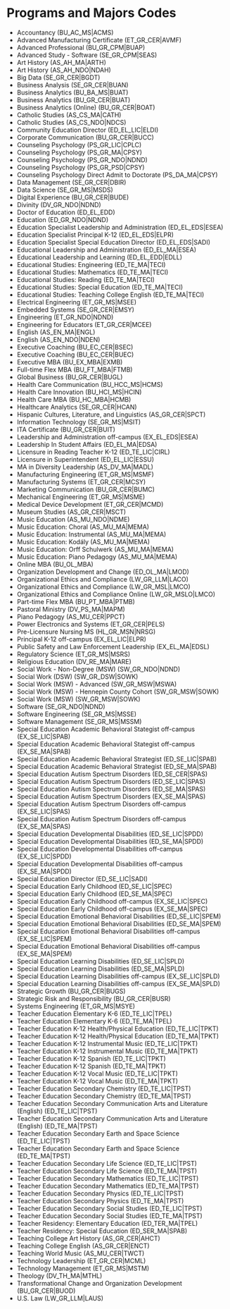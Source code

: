 # Programs and Majors Codes

-   Accountancy (BU_AC_MS|ACMS)
-   Advanced Manufacturing Certificate (ET_GR_CER|AVMF)
-   Advanced Professional (BU_GR_CPM|BUAP)
-   Advanced Study - Software (SE_GR_CPM|SEAS)
-   Art History (AS_AH_MA|ARTH)
-   Art History (AS_AH_NDO|NDAH)
-   Big Data (SE_GR_CER|BGDT)
-   Business Analysis (SE_GR_CER|BUAN)
-   Business Analytics (BU_BA_MS|BUAT)
-   Business Analytics (BU_GR_CER|BUAT)
-   Business Analytics (Online) (BU_GR_CER|BOAT)
-   Catholic Studies (AS_CS_MA|CATH)
-   Catholic Studies (AS_CS_NDO|NDCS)
-   Community Education Director (ED_EL_LIC|ELDI)
-   Corporate Communication (BU_GR_CER|BUCC)
-   Counseling Psychology (PS_GR_LIC|CPLC)
-   Counseling Psychology (PS_GR_MA|CPSY)
-   Counseling Psychology (PS_GR_NDO|NDND)
-   Counseling Psychology (PS_GR_PSD|CPSY)
-   Counseling Psychology Direct Admit to Doctorate (PS_DA_MA|CPSY)
-   Data Management (SE_GR_CER|DBIR)
-   Data Science (SE_GR_MS|MSDS)
-   Digital Experience (BU_GR_CER|BUDE)
-   Divinity (DV_GR_NDO|NDND)
-   Doctor of Education (ED_EL_EDD)
-   Education (ED_GR_NDO|NDND)
-   Education Specialist Leadership and Administration (ED_EL_EDS|ESEA)
-   Education Specialist Principal K-12 (ED_EL_EDS|ELPR)
-   Education Specialist Special Education Director (ED_EL_EDS|SADI)
-   Educational Leadership and Administration (ED_EL_MA|ESEA)
-   Educational Leadership and Learning (ED_EL_EDD|EDLL)
-   Educational Studies: Engineering (ED_TE_MA|TECI)
-   Educational Studies: Mathematics (ED_TE_MA|TECI)
-   Educational Studies: Reading (ED_TE_MA|TECI)
-   Educational Studies: Special Education (ED_TE_MA|TECI)
-   Educational Studies: Teaching College English (ED_TE_MA|TECI)
-   Electrical Engineering (ET_GR_MS|MSEE)
-   Embedded Systems (SE_GR_CER|EMSY)
-   Engineering (ET_GR_NDO|NDND)
-   Engineering for Educators (ET_GR_CER|MCEE)
-   English (AS_EN_MA|ENGL)
-   English (AS_EN_NDO|NDEN)
-   Executive Coaching (BU_EC_CER|BSEC)
-   Executive Coaching (BU_EC_CER|BUEC)
-   Executive MBA (BU_EX_MBA|EXMB)
-   Full-time Flex MBA (BU_FT_MBA|FTMB)
-   Global Business (BU_GR_CER|BUGL)
-   Health Care Communication (BU_HCC_MS|HCMS)
-   Health Care Innovation (BU_HCI_MS|HCIN)
-   Health Care MBA (BU_HC_MBA|HCMB)
-   Healthcare Analytics (SE_GR_CER|HCAN)
-   Hispanic Cultures, Literature, and Linguistics (AS_GR_CER|SPCT)
-   Information Technology (SE_GR_MS|MSIT)
-   ITA Certificate (BU_GR_CER|BUIT)
-   Leadership and Administration off-campus (EX_EL_EDS|ESEA)
-   Leadership In Student Affairs (ED_EL_MA|EDSA)
-   Licensure in Reading Teacher K-12 (ED_TE_LIC|CIRL)
-   Licensure in Superintendent (ED_EL_LIC|ESSU)
-   MA in Diversity Leadership (AS_DV_MA|MADL)
-   Manufacturing Engineering (ET_GR_MS|MSMF)
-   Manufacturing Systems (ET_GR_CER|MCSY)
-   Marketing Communication (BU_GR_CER|BUMC)
-   Mechanical Engineering (ET_GR_MS|MSME)
-   Medical Device Development (ET_GR_CER|MCMD)
-   Museum Studies (AS_GR_CER|MSCT)
-   Music Education (AS_MU_NDO|NDME)
-   Music Education: Choral (AS_MU_MA|MEMA)
-   Music Education: Instrumental (AS_MU_MA|MEMA)
-   Music Education: Kodály (AS_MU_MA|MEMA)
-   Music Education: Orff Schulwerk (AS_MU_MA|MEMA)
-   Music Education: Piano Pedagogy (AS_MU_MA|MEMA)
-   Online MBA (BU_OL_MBA)
-   Organization Development and Change (ED_OL_MA|LMOD)
-   Organizational Ethics and Compliance (LW_GR_LLM|LACO)
-   Organizational Ethics and Compliance (LW_GR_MSL|LMCO)
-   Organizational Ethics and Compliance Online (LW_GR_MSLO|LMCO)
-   Part-time Flex MBA (BU_PT_MBA|PTMB)
-   Pastoral Ministry (DV_PS_MA|MAPM)
-   Piano Pedagogy (AS_MU_CER|PPCT)
-   Power Electronics and Systems (ET_GR_CER|PELS)
-   Pre-Licensure Nursing MS (HL_GR_MSN|NRSG)
-   Principal K-12 off-campus (EX_EL_LIC|ELPR)
-   Public Safety and Law Enforcement Leadership (EX_EL_MA|EDSL)
-   Regulatory Science (ET_GR_MS|MSRS)
-   Religious Education (DV_RE_MA|MARE)
-   Social Work - Non-Degree (MSW) (SW_GR_NDO|NDND)
-   Social Work (DSW) (SW_GR_DSW|SOWK)
-   Social Work (MSW) - Advanced (SW_GR_MSW|MSWA)
-   Social Work (MSW) - Hennepin County Cohort (SW_GR_MSW|SOWK)
-   Social Work (MSW) (SW_GR_MSW|SOWK)
-   Software (SE_GR_NDO|NDND)
-   Software Engineering (SE_GR_MS|MSSE)
-   Software Management (SE_GR_MS|MSSM)
-   Special Education Academic Behavioral Stategist off-campus (EX_SE_LIC|SPAB)
-   Special Education Academic Behavioral Stategist off-campus (EX_SE_MA|SPAB)
-   Special Education Academic Behavioral Strategist (ED_SE_LIC|SPAB)
-   Special Education Academic Behavioral Strategist (ED_SE_MA|SPAB)
-   Special Education Autism Spectrum Disorders (ED_SE_CER|SPAS)
-   Special Education Autism Spectrum Disorders (ED_SE_LIC|SPAS)
-   Special Education Autism Spectrum Disorders (ED_SE_MA|SPAS)
-   Special Education Autism Spectrum Disorders (EX_SE_MA|SPAS)
-   Special Education Autism Spectrum Disorders off-campus (EX_SE_LIC|SPAS)
-   Special Education Autism Spectrum Disorders off-campus (EX_SE_MA|SPAS)
-   Special Education Developmental Disabilities (ED_SE_LIC|SPDD)
-   Special Education Developmental Disabilities (ED_SE_MA|SPDD)
-   Special Education Developmental Disabilities off-campus (EX_SE_LIC|SPDD)
-   Special Education Developmental Disabilities off-campus (EX_SE_MA|SPDD)
-   Special Education Director (ED_SE_LIC|SADI)
-   Special Education Early Childhood (ED_SE_LIC|SPEC)
-   Special Education Early Childhood (ED_SE_MA|SPEC)
-   Special Education Early Childhood off-campus (EX_SE_LIC|SPEC)
-   Special Education Early Childhood off-campus (EX_SE_MA|SPEC)
-   Special Education Emotional Behavioral Disabilities (ED_SE_LIC|SPEM)
-   Special Education Emotional Behavioral Disabilities (ED_SE_MA|SPEM)
-   Special Education Emotional Behavioral Disabilities off-campus (EX_SE_LIC|SPEM)
-   Special Education Emotional Behavioral Disabilities off-campus (EX_SE_MA|SPEM)
-   Special Education Learning Disabilities (ED_SE_LIC|SPLD)
-   Special Education Learning Disabilities (ED_SE_MA|SPLD)
-   Special Education Learning Disabilities off-campus (EX_SE_LIC|SPLD)
-   Special Education Learning Disabilities off-campus (EX_SE_MA|SPLD)
-   Strategic Growth (BU_GR_CER|BUGS)
-   Strategic Risk and Responsibility (BU_GR_CER|BUSR)
-   Systems Engineering (ET_GR_MS|MSYE)
-   Teacher Education Elementary K-6 (ED_TE_LIC|TPEL)
-   Teacher Education Elementary K-6 (ED_TE_MA|TPEL)
-   Teacher Education K-12 Health/Physical Education (ED_TE_LIC|TPKT)
-   Teacher Education K-12 Health/Physical Education (ED_TE_MA|TPKT)
-   Teacher Education K-12 Instrumental Music (ED_TE_LIC|TPKT)
-   Teacher Education K-12 Instrumental Music (ED_TE_MA|TPKT)
-   Teacher Education K-12 Spanish (ED_TE_LIC|TPKT)
-   Teacher Education K-12 Spanish (ED_TE_MA|TPKT)
-   Teacher Education K-12 Vocal Music (ED_TE_LIC|TPKT)
-   Teacher Education K-12 Vocal Music (ED_TE_MA|TPKT)
-   Teacher Education Secondary Chemistry (ED_TE_LIC|TPST)
-   Teacher Education Secondary Chemistry (ED_TE_MA|TPST)
-   Teacher Education Secondary Communication Arts and Literature (English) (ED_TE_LIC|TPST)
-   Teacher Education Secondary Communication Arts and Literature (English) (ED_TE_MA|TPST)
-   Teacher Education Secondary Earth and Space Science (ED_TE_LIC|TPST)
-   Teacher Education Secondary Earth and Space Science (ED_TE_MA|TPST)
-   Teacher Education Secondary Life Science (ED_TE_LIC|TPST)
-   Teacher Education Secondary Life Science (ED_TE_MA|TPST)
-   Teacher Education Secondary Mathematics (ED_TE_LIC|TPST)
-   Teacher Education Secondary Mathematics (ED_TE_MA|TPST)
-   Teacher Education Secondary Physics (ED_TE_LIC|TPST)
-   Teacher Education Secondary Physics (ED_TE_MA|TPST)
-   Teacher Education Secondary Social Studies (ED_TE_LIC|TPST)
-   Teacher Education Secondary Social Studies (ED_TE_MA|TPST)
-   Teacher Residency: Elementary Education (ED_TER_MA|TPEL)
-   Teacher Residency: Special Education (ED_SER_MA|SPAB)
-   Teaching College Art History (AS_GR_CER|AHCT)
-   Teaching College English (AS_GR_CER|ENCT)
-   Teaching World Music (AS_MU_CER|TWCT)
-   Technology Leadership (ET_GR_CER|MCML)
-   Technology Management (ET_GR_MS|MSTM)
-   Theology (DV_TH_MA|MTHL)
-   Transformational Change and Organization Development (BU_GR_CER|BUOD)
-   U.S. Law (LW_GR_LLM|LAUS)
